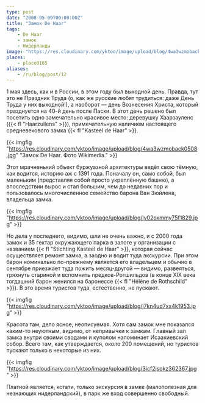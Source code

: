 ```yaml
---
type: post
date: "2008-05-09T00:00:00Z"
title: "Замок De Haar"
tags:
    - De Haar
    - замок
    - Нидерланды
image: "https://res.cloudinary.com/yktoo/image/upload/blog/4wa3wzmoback0508.jpg"
places:
    - place0165
aliases:
    - /ru/blog/post/12
---
```


1 мая здесь, как и в России, в этом году был выходной день. Правда, тут это не Праздник Труда (о, как же русские любят трудиться: даже День Труда у них выходной!), а наоборот — день Вознесения Христа, который празднуется на 40-й день после Пасхи. В этот день решено был посетить одно замечательно красивое место: деревушку Хаарзауленс ({{< fl "Haarzuilens" >}}), примечательную наличием настоящего средневекового замка {{< fl "Kasteel de Haar" >}}.

<!--more-->

{{< imgfig "https://res.cloudinary.com/yktoo/image/upload/blog/4wa3wzmoback0508.jpg" "Замок De Haar. Фото Wikimedia." >}}

Этот мрачненький объект буржуазной архитектуры ведёт свою тёмную, как водится, историю аж с 1391 года. Поначалу он, само собой, был маленьким (представляя собой просто укреплённую башню), а впоследствии вырос и стал большим, чем до недавних пор и пользовалось многочисленное семейство барона Ван Зюйлена, владельца замка.

{{< imgfig "https://res.cloudinary.com/yktoo/image/upload/blog/ly02oxmmy75f1829.jpg" >}}

Но дела у последнего, видимо, шли не очень важно, и с 2000 года замок и 35 гектар окружающего парка в залоге у организации с названием {{< fl "Stichting Kasteel de Haar" >}}, которая сейчас осуществляет ремонт замка, а заодно и водит туда экскурсии. При этом барон номинально по-прежнему является его владельцем и обычно в сентябре приезжает туда пожить месяц-другой — видимо, развеяться, тряхнуть стариной и вспомнить предков-Ротшильдов (в конце XIX века тогдашний барон женился на баронессе {{< fl "Hélène de Rothschild" >}}). В это время туристов туда, естественно, не пускают.

{{< imgfig "https://res.cloudinary.com/yktoo/image/upload/blog/j7kn4ud7xx4k1953.jpg" >}}

Красота там, дело ясное, неописуемая. Хотя сам замок мне показался каким-то неуютным, видимо, от непривычки к замкам. Главный зал замка внутри своими сводами и куполом напоминает Исаакиевский собор. Всего там, как утверждается, около 200 помещений, но туристов пускают только в некоторые из них.

{{< imgfig "https://res.cloudinary.com/yktoo/image/upload/blog/3icf2jsokz362367.jpg" >}}

Платной является, кстати, только экскурсия в замке (малополезная для незнающих нидерландский), в парк же вход совершенно свободный.

